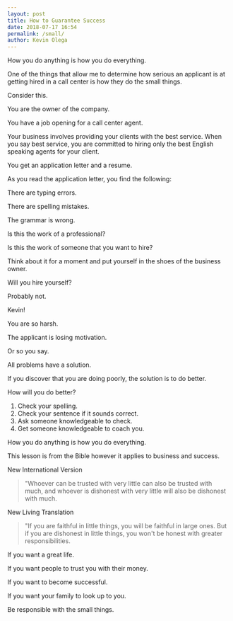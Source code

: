 ```yaml
--- 
layout: post 
title: How to Guarantee Success
date: 2018-07-17 16:54
permalink: /small/ 
author: Kevin Olega 
--- 
```

How you do anything is how you do everything.

One of the things that allow me to determine how serious an applicant is at getting hired in a call center is how they do the small things.

Consider this.

You are the owner of the company.

You have a job opening for a call center agent.

Your business involves providing your clients with the best service. When you say best service, you are committed to hiring only the best English speaking agents for your client.

You get an application letter and a resume.

As you read the application letter, you find the following:

There are typing errors.

There are spelling mistakes.

The grammar is wrong.

Is this the work of a professional?

Is this the work of someone that you want to hire?

Think about it for a moment and put yourself in the shoes of the business owner.

Will you hire yourself?

Probably not.

Kevin!

You are so harsh.

The applicant is losing motivation.

Or so you say.

All problems have a solution.

If you discover that you are doing poorly, the solution is to do better.

How will you do better?

1. Check your spelling.
2. Check your sentence if it sounds correct.
3. Ask someone knowledgeable to check.
4. Get someone knowledgeable to coach you.


How you do anything is how you do everything.

This lesson is from the Bible however it applies to business and success.

New International Version
> "Whoever can be trusted with very little can also be trusted with much, and whoever is dishonest with very little will also be dishonest with much.

New Living Translation
> "If you are faithful in little things, you will be faithful in large ones. But if you are dishonest in little things, you won't be honest with greater responsibilities.

If you want a great life.

If you want people to trust you with their money.

If you want to become successful.
  
If you want your family to look up to you.

Be responsible with the small things.